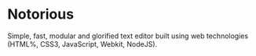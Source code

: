 Notorious
=========

Simple, fast, modular and glorified text editor built using web technologies (HTML%, CSS3, JavaScript, Webkit, NodeJS).

